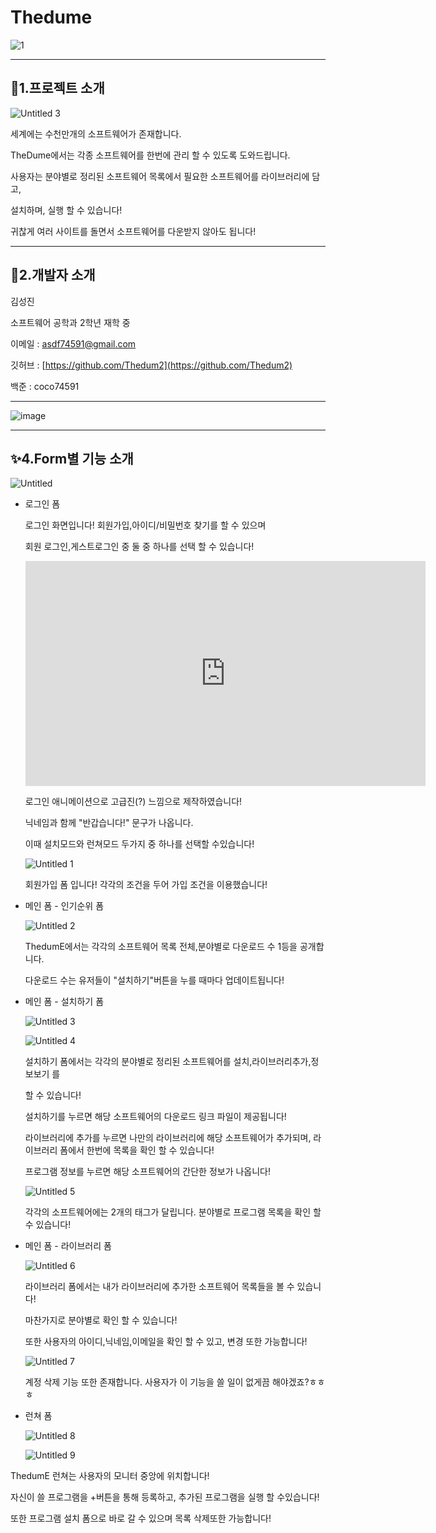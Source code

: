 # Thedume

![1](https://user-images.githubusercontent.com/76659528/109339008-5a518f00-78aa-11eb-9efe-b6e409f243fc.png)

---

## 📌1.프로젝트 소개

![Untitled 3](https://user-images.githubusercontent.com/76659528/109339057-69d0d800-78aa-11eb-9a8f-bc3a48f14046.png)

세계에는 수천만개의 소프트웨어가 존재합니다.

TheDume에서는 각종 소프트웨어를 한번에 관리 할 수 있도록 도와드립니다.

사용자는 분야별로 정리된 소프트웨어 목록에서 필요한 소프트웨어를 라이브러리에 담고,

설치하며, 실행 할 수 있습니다! 

귀찮게 여러 사이트를 돌면서 소프트웨어를 다운받지 않아도 됩니다!

---

## 📕2.개발자 소개

김성진

소프트웨어 공학과 2학년 재학 중

이메일 : asdf74591@gmail.com

깃허브 : [https://github.com/Thedum2](https://github.com/Thedum2)

백준 : coco74591

 

---

![image](https://user-images.githubusercontent.com/76659528/109339246-b3212780-78aa-11eb-9d91-522e96a1408f.png)

---

## ✨4.Form별 기능 소개
  ![Untitled](https://user-images.githubusercontent.com/76659528/109339281-c46a3400-78aa-11eb-8465-7124c66168e4.png)
 - 로그인 폼

 
    로그인 화면입니다! 회원가입,아이디/비밀번호 찾기를 할 수 있으며
    
    회원 로그인,게스트로그인 중 둘 중 하나를 선택 할 수 있습니다!
    
    <iframe width="640" height="360" src="https://www.youtube.com/watch?v=WBM0NR5gje4" frameborder="0" gesture="media" allowfullscreen=""></iframe>

    로그인 애니메이션으로 고급진(?) 느낌으로 제작하였습니다!

    닉네임과 함께 "반갑습니다!" 문구가 나옵니다.

    이때 설치모드와 런쳐모드 두가지 중 하나를 선택할 수있습니다!

    ![Untitled 1](https://user-images.githubusercontent.com/76659528/109339449-05624880-78ab-11eb-89d6-dad9c9d2fc56.png)

    회원가입 폼 입니다! 각각의 조건을 두어 가입 조건을 이용했습니다!

 - 메인 폼 - 인기순위 폼

    ![Untitled 2](https://user-images.githubusercontent.com/76659528/109339469-0c895680-78ab-11eb-96f0-24fe14d7b4b8.png)

    ThedumE에서는 각각의 소프트웨어 목록 전체,분야별로 다운로드 수 1등을 공개합니다.

    다운로드 수는 유저들이 "설치하기"버튼을 누를 때마다 업데이트됩니다!

 - 메인 폼 - 설치하기 폼 

    ![Untitled 3](https://user-images.githubusercontent.com/76659528/109339514-1c089f80-78ab-11eb-9693-eceea9ae9ab1.png)

    ![Untitled 4](https://user-images.githubusercontent.com/76659528/109339520-1dd26300-78ab-11eb-90ce-31da854b6523.png)

    설치하기 폼에서는 각각의 분야별로 정리된 소프트웨어를 설치,라이브러리추가,정보보기 를 

    할 수 있습니다! 

    설치하기를 누르면 해당 소프트웨어의 다운로드 링크 파일이 제공됩니다!

    라이브러리에 추가를 누르면 나만의 라이브러리에 해당 소프트웨어가 추가되며, 라이브러리 폼에서 한번에 목록을 확인 할 수 있습니다!

    프로그램 정보를 누르면 해당 소프트웨어의 간단한 정보가 나옵니다!

    ![Untitled 5](https://user-images.githubusercontent.com/76659528/109339554-288cf800-78ab-11eb-8d13-efbd9ff7918b.png)

    각각의 소프트웨어에는 2개의 태그가 달립니다. 분야별로 프로그램 목록을 확인 할 수 있습니다!

 - 메인 폼 - 라이브러리 폼

   ![Untitled 6](https://user-images.githubusercontent.com/76659528/109339593-32aef680-78ab-11eb-9160-6a7547fe14f6.png)

    라이브러리 폼에서는 내가 라이브러리에 추가한 소프트웨어 목록들을 볼 수 있습니다!

    마찬가지로 분야별로 확인 할 수 있습니다!

    또한 사용자의 아이디,닉네임,이메일을 확인 할 수 있고, 변경 또한 가능합니다!

    ![Untitled 7](https://user-images.githubusercontent.com/76659528/109339614-393d6e00-78ab-11eb-9ffa-c1d331a8f186.png)

    계정 삭제 기능 또한 존재합니다. 사용자가 이 기능을 쓸 일이 없게끔 해야겠죠?ㅎㅎㅎ

 - 런쳐 폼

    ![Untitled 8](https://user-images.githubusercontent.com/76659528/109339636-4195a900-78ab-11eb-99f0-cba990739cf3.png)

    ![Untitled 9](https://user-images.githubusercontent.com/76659528/109339646-45293000-78ab-11eb-965c-52e375c130d9.png)


ThedumE 런쳐는 사용자의 모니터 중앙에 위치합니다!

자신이 쓸 프로그램을 +버튼을 통해 등록하고, 추가된 프로그램을 실행 할 수있습니다!

또한 프로그램 설치 폼으로 바로 갈 수 있으며 목록 삭제또한 가능합니다!
